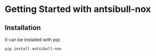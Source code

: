 <!--
Copyright (c) Ansible Project
GNU General Public License v3.0+ (see LICENSES/GPL-3.0-or-later.txt or https://www.gnu.org/licenses/gpl-3.0.txt)
SPDX-License-Identifier: GPL-3.0-or-later
-->

# Getting Started with antsibull-nox



## Installation

It can be installed with pip:

```console
pip install antsibull-nox
```

